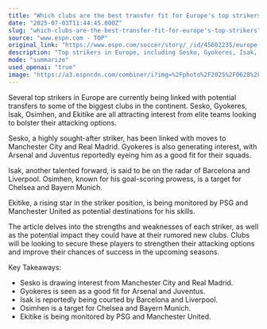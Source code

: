 ```yaml
---
title: "Which clubs are the best transfer fit for Europe's top strikers?"
date: "2025-07-03T11:44:45.000Z"
slug: "which-clubs-are-the-best-transfer-fit-for-europe's-top-strikers"
source: "www.espn.com - TOP"
original_link: "https://www.espn.com/soccer/story/_/id/45602235/europe-top-striker-transfer-options-sesko-gyokeres-isak-osimhen-ekitike"
description: "Top strikers in Europe, including Sesko, Gyokeres, Isak, Osimhen, and Ekitike, are being linked with transfers to elite clubs like Manchester City, Real Madrid, Arsenal, Juventus, Barcelona, Liverpool, Chelsea, Bayern Munich, PSG, and Manchester United. Each player is attracting interest due to their goal-scoring abilities and potential impact on their new teams. Clubs are looking to strengthen their attacking options and improve their chances of success in the upcoming seasons by securing these talented strikers."
mode: "summarize"
used_openai: "true"
image: "https://a3.espncdn.com/combiner/i?img=%2Fphoto%2F2025%2F0628%2Fr1512252_2_1296x729_16%2D9.jpg"
---
```


Several top strikers in Europe are currently being linked with potential transfers to some of the biggest clubs in the continent. Sesko, Gyokeres, Isak, Osimhen, and Ekitike are all attracting interest from elite teams looking to bolster their attacking options.

Sesko, a highly sought-after striker, has been linked with moves to Manchester City and Real Madrid. Gyokeres is also generating interest, with Arsenal and Juventus reportedly eyeing him as a good fit for their squads.

Isak, another talented forward, is said to be on the radar of Barcelona and Liverpool. Osimhen, known for his goal-scoring prowess, is a target for Chelsea and Bayern Munich.

Ekitike, a rising star in the striker position, is being monitored by PSG and Manchester United as potential destinations for his skills.

The article delves into the strengths and weaknesses of each striker, as well as the potential impact they could have at their rumored new clubs. Clubs will be looking to secure these players to strengthen their attacking options and improve their chances of success in the upcoming seasons.

Key Takeaways:
- Sesko is drawing interest from Manchester City and Real Madrid.
- Gyokeres is seen as a good fit for Arsenal and Juventus.
- Isak is reportedly being courted by Barcelona and Liverpool.
- Osimhen is a target for Chelsea and Bayern Munich.
- Ekitike is being monitored by PSG and Manchester United.